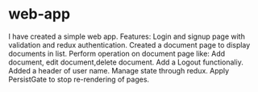 # web-app
I have created a simple web app.
Features: 
        Login and signup page with validation and redux authentication.
        Created a document page to display documents in list.
        Perform operation on document page like: Add document, edit document,delete document.
        Add a Logout functionaliy.
        Added a header of user name.
Manage state through redux.
Apply PersistGate to stop re-rendering of pages.
